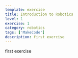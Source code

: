 ```yaml
---
template: exercise
title: Introduction to Robotics
level: 1
exercise: 1
category: robotics
tags: ['MakeCode']
description: first exercise
---
```


first exercise
